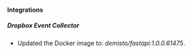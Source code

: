 #### Integrations
##### Dropbox Event Collector
- Updated the Docker image to: *demisto/fastapi:1.0.0.61475*.
